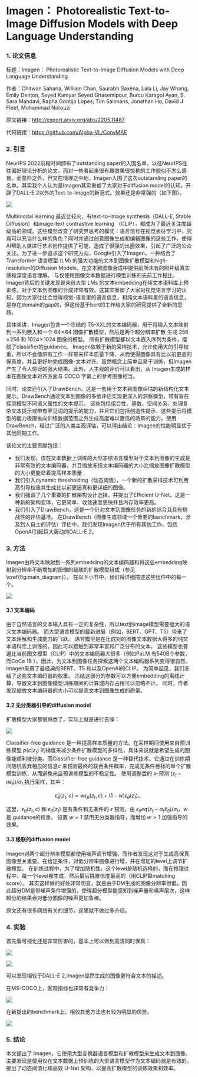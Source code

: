# Imagen： Photorealistic Text-to-Image Diffusion Models with Deep Language Understanding

### 1. 论文信息

标题：Imagen： Photorealistic Text-to-Image Diffusion Models with Deep Language Understanding

作者：Chitwan Saharia, William Chan, Saurabh Saxena, Lala Li, Jay Whang, Emily Denton, Seyed Kamyar Seyed Ghasemipour, Burcu Karagol Ayan, S. Sara Mahdavi, Rapha Gontijo Lopes, Tim Salimans, Jonathan Ho, David J Fleet, Mohammad Norouzi

原文链接：http://export.arxiv.org/abs/2205.11487

代码链接：https://github.com/Alpha-VL/ConvMAE

### 2. 引言

NeurIPS 2022前段时间颁布了outstanding paper的入围名单，以往NeurIPS往往偏好理论分析的论文，而对一些看起来很有趣效果很惊艳的工作貌似不怎么感冒。而意料之外，但又在情理之中地，Imagen入围了这次outstanding paper的名单。其实我个人认为是Imagen其实重塑了大家对于diffusion model的认知，开辟了DALL-E 2以外的Text-to-Image的新范式。效果还是非常强的（如下图）。

![](https://img-blog.csdnimg.cn/76c2820ae1b44721ab4cedb1477647c9.png)

Multimodal learning 最近比较火，有text-to-image synthesis（DALL-E, Stable Diffusion）和image-text contrastive learning （CLIP），都成为了最近关注度超级高的领域。这些模型改变了研究界思考的模式：语言信号在视觉表征学习中，究竟可以充当什么样的角色？同时并通过创意图像生成和编辑图像的这些工作，使得AI帮助人类进行艺术创作提供了可能，造成了很强的出圈效果，引起了广泛的公众关注。为了进一步追求这个研究方向，Google引入了Imagen，一种结合了 Transformer 语言模型 (LM) 的强大功能的文本到图像扩散模型和high- resolution的Diffusion Models，在文本到图像合成中提供前所未有的照片级真实感和深度语言理解。
与仅使用图像文本数据进行模型训练的先前工作相比，Imagen背后的关键发现是来自大型 LMs 的文本embedding在纯文本语料库上预训练，对于文本到图像的合成非常有效。这其实重塑了大家对视觉语言学习的认知。因为大家往往会觉得视觉-语言里的语言信息，和纯文本语料里的语言信息，是存在domain的gap的，但这份基于bert的工作给大家的研究提供了全新的思路。


具体来讲，Imagen包含一个冻结的 T5-XXL的文本编码器，用于将输入文本映射到一系列嵌入和一个 $64\!\times\!64$ 图像扩散模型，然后是两个超分辨率扩散 生成 $256\!\times\!256$ 和 $1024\!\times\!1024$ 图像的模型。 所有扩散模型都以文本嵌入序列为条件，摆脱了classifier的guidance。 Imagen依赖于新的采样技术，允许使用大的引导权重，所以不会像原有工作一样带来样本质量下降，从而使得图像具有比以前更高的保真度，并且更好地完成图像-文本对齐。虽然概念上简单且易于训练，但Imagen 产生了令人惊讶的强大结果。此外，人主观的评价可以看出，从 Imagen生成的样本在图像文本对齐方面与 COCO 字幕上的参考图像相当。

同时，论文还引入了DrawBench，这是一套用于文本到图像评估的新结构化文本提示。DrawBench通过文本到图像的多维评估实现更深入的洞察模型，带有旨在探测模型不同语义属性的文本提示。 这些包括组合性、基数、空间关系、处理复杂文本提示或带有罕见词的提示的能力，并且它们包括创造性提示，这些提示将模型的能力极限推向训练数据范围之外生成高度难以置信的场景的能力。使用DrawBench，经过广泛的人类主观评估，可以得出结论：Imagen的性能明显优于其他同期工作。

该论文的主要贡献包括：

- 我们发现，仅在文本数据上训练的大型冻结语言模型对于文本到图像的生成是非常有效的文本编码器，并且缩放冻结文本编码器的大小比缩放图像扩散模型的大小更能显着提高样本质量 .
- 我们引入dynamic thresholding（动态阈值），一个新的扩散采样技术可利用高引导权重并生成比以前更逼真和更详细的图像。
- 我们强调了几个重要的扩散架构设计选择，并提出了Efficient U-Net，这是一种新的架构变体，它更简单、收敛速度更快并且内存效率更高。
-  我们引入了DrawBench，这是一个针对文本到图像任务的新的综合且具有挑战性的评估基准。 在DrawBench（图像生成领域一个重要的benchmark，涉及到人自主的评估）评估中，我们发现Imagen优于所有其他工作，包括OpenAI引起巨大轰动的DALL-E 2。

### 3. 方法

Imagen由将文本映射到一系列embedding的文本编码器和将这些embedding映射到分辨率不断增加的图像的级联的扩散模型组成（参见 \cref{fig:main_diagram}）。 在以下小节中，我们将详细描述这些组件中的每一个。

![](https://img-blog.csdnimg.cn/ef761655ea6a4a30bd47ecf7f87960e4.png)

#### 3.1 文本编码

由于自然语言的文本输入具有一定的复杂性，所以text到image模型需要强大的语义文本编码器。 而大型语言模型的最新进展（例如，BERT、GPT、T5）带来了文本理解和生成能力的飞跃。 语言模型是在比成对的图像文本数据大得多的纯文本语料库上训练的，因此可以接触到非常丰富和广泛分布的文本。 这些模型也普遍比当前图文模型（CLIP）中的文本编码器大很多（例如PaLM 有540B个参数，而CoCa 1B ）。因此，为文本到图像任务探索这两个文本编码器系列变得很自然。 Imagen采用了最经典的BERT、T5 和以及OpenAI的CLIP。 为简单起见，我们冻结了这些文本编码器的权重。 冻结这部分的参数可以方便embedding的离线计算，导致文本到图像模型训练期间的计算或内存占用可以忽略不计。 同时，作者发现缩放文本编码器的大小可以提高文本到图像生成的质量。

#### 3.2 无分类器引导的diffusion model

扩散模型大家都很熟悉了，实际上就是进行去噪：

![](https://img-blog.csdnimg.cn/a6ec395ee3a24698b7ea44278a38a49e.png)



Classifier-free guidance 是一种提高样本质量的方法。在采样期间使用来自预训练模型 $p(c|z_t)$ 的梯度来减少条件扩散模型的多样性，具体来说就是希望生成的图像能顺利被分类。而Classifier-free guidance 是一种替代技术，它通过在训练期间随机丢弃相应的信息$c$ 来预测最终的联合条件概率，完成无条件目标的单个扩散模型训练，从而避免来自预训练模型的不稳定性。 使用调整后的 $x$-预测 $(z_t - \sigma \tilde \epsilon_ \theta)/\alpha_t$ 执行采样，其中：

$$
\tilde{\epsilon}_\theta(z_t, c) = w\epsilon_\theta(z_t, c) + (1-w)\epsilon_{\theta}(z_t)。
$$

这里，$\epsilon_\theta(z_t, c)$ 和 $\epsilon_{\theta}(z_t)$ 是有条件和无条件的 $\epsilon$ 预测，由 $\epsilon_\theta eq (z_t - \alpha_t\hat{x}_\theta)/\sigma_t$，$w$ 是 guidance的权重。 设置 $w = 1$ 禁用无分类器指导，而增加 $w > 1$ 加强指导的效果。

#### 3.3 级联的diffusion model

Imagen对两个超分辨率模型都使用噪声调节增强，而作者发现这对于生成高保真图像至关重要。在给定条件，对低分辨率图像进行增，并在增加的level上调节扩散模型。 在训练过程中，为了增加随机性，这个level是随机选择的，而在推理过程中，每一个level都生成，然后最后挑置信度最高的（用CLIP算matching score）。 其实这样做的好处非常明显，就是由于DM生成的图像分辨率很低，因此超分DM是带噪声条件增强的，使得超分模型能感知到噪声量和噪声层次，这样超分的结果会对低分图像的噪声更加鲁棒。

原文还有很多网络有关的细节，这里就不做过多介绍。

### 4. 实验

首先看可视化还是非常厉害的，基本上可以做到高清同时保真：

![](https://img-blog.csdnimg.cn/41493366250a4a668ddbed516df9b193.png)

![](https://img-blog.csdnimg.cn/f6a472bcd52d485b9404f95a51f8d7eb.png)

可以发现相较于DALL-E 2,Imagen显然生成的图像更符合文本的描述。

在MS-COCO上，客观指标也非常有竞争力：

![](https://img-blog.csdnimg.cn/1e100c24d1c94c1588f4620d76cba67e.png)

在新提出的benchmark上，相较其他方法也有较为明显的优势。

![](https://img-blog.csdnimg.cn/bb7716e2101a4b99b9803f9f8947f909.png)

### 5. 结论

本文提出了 Imagen，它使用大型变换器语言模型和扩散模型来生成文本到图像。主要发现是使用仅在文本数据上预训练的大型语言模型作为文本编码器是有效的。提出了动态阈值化和高效 U-Net 架构，以提高扩散模型的训练效果和效率。